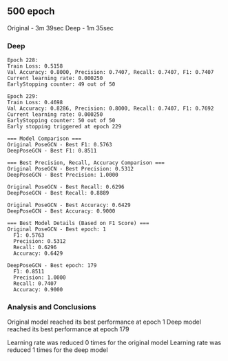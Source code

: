 ## 500 epoch
Original - 3m 39sec
Deep - 1m 35sec

### Deep
```
Epoch 228:
Train Loss: 0.5158
Val Accuracy: 0.8000, Precision: 0.7407, Recall: 0.7407, F1: 0.7407
Current learning rate: 0.000250
EarlyStopping counter: 49 out of 50

Epoch 229:
Train Loss: 0.4698
Val Accuracy: 0.8286, Precision: 0.8000, Recall: 0.7407, F1: 0.7692
Current learning rate: 0.000250
EarlyStopping counter: 50 out of 50
Early stopping triggered at epoch 229
```

```
=== Model Comparison ===
Original PoseGCN - Best F1: 0.5763
DeepPoseGCN - Best F1: 0.8511

=== Best Precision, Recall, Accuracy Comparison ===
Original PoseGCN - Best Precision: 0.5312
DeepPoseGCN - Best Precision: 1.0000

Original PoseGCN - Best Recall: 0.6296
DeepPoseGCN - Best Recall: 0.8889

Original PoseGCN - Best Accuracy: 0.6429
DeepPoseGCN - Best Accuracy: 0.9000

=== Best Model Details (Based on F1 Score) ===
Original PoseGCN - Best epoch: 1
  F1: 0.5763
  Precision: 0.5312
  Recall: 0.6296
  Accuracy: 0.6429

DeepPoseGCN - Best epoch: 179
  F1: 0.8511
  Precision: 1.0000
  Recall: 0.7407
  Accuracy: 0.9000
  ```

### Analysis and Conclusions
Original model reached its best performance at epoch 1
Deep model reached its best performance at epoch 179

Learning rate was reduced 0 times for the original model
Learning rate was reduced 1 times for the deep model